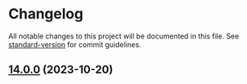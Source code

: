 # Changelog

All notable changes to this project will be documented in this file. See [standard-version](https://github.com/conventional-changelog/standard-version) for commit guidelines.

## [14.0.0](https://github.com/alex-lit/lint-kit/compare/v5.0.0...v14.0.0) (2023-10-20)
